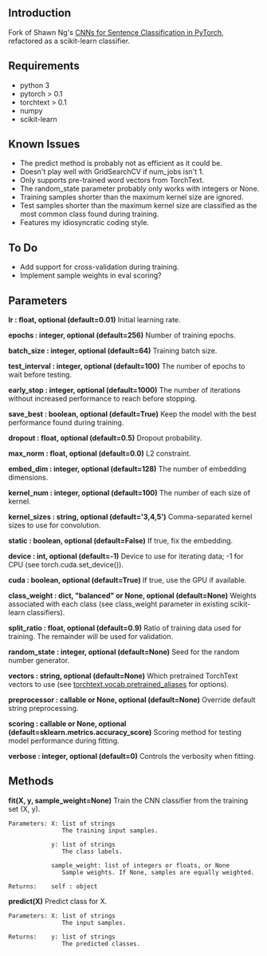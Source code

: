 ## Introduction
Fork of Shawn Ng's [CNNs for Sentence Classification in PyTorch](https://github.com/Shawn1993/cnn-text-classification-pytorch), refactored as a scikit-learn classifier.

## Requirements
* python 3
* pytorch > 0.1
* torchtext > 0.1
* numpy
* scikit-learn

## Known Issues
* The predict method is probably not as efficient as it could be.
* Doesn't play well with GridSearchCV if num_jobs isn't 1.
* Only supports pre-trained word vectors from TorchText.
* The random_state parameter probably only works with integers or None.
* Training samples shorter than the maximum kernel size are ignored.
* Test samples shorter than the maximum kernel size are classified as the most common class found during training.
* Features my idiosyncratic coding style.

## To Do
* Add support for cross-validation during training.
* Implement sample weights in eval scoring?

## Parameters
**lr : float, optional (default=0.01)**
  Initial learning rate.

**epochs : integer, optional (default=256)**
  Number of training epochs.

**batch_size : integer, optional (default=64)**
  Training batch size.

**test_interval : integer, optional (default=100)**
  The number of epochs to wait before testing.

**early_stop : integer, optional (default=1000)**
  The number of iterations without increased performance to reach before stopping.

**save_best : boolean, optional (default=True)**
  Keep the model with the best performance found during training.

**dropout : float, optional (default=0.5)**
  Dropout probability.

**max_norm : float, optional (default=0.0)**
  L2 constraint.

**embed_dim : integer, optional (default=128)**
  The number of embedding dimensions.

**kernel_num : integer, optional (default=100)**
  The number of each size of kernel.

**kernel_sizes : string, optional (default='3,4,5')**
  Comma-separated kernel sizes to use for convolution.

**static : boolean, optional (default=False)**
  If true, fix the embedding.

**device : int, optional (default=-1)**
  Device to use for iterating data; -1 for CPU (see torch.cuda.set_device()).

**cuda : boolean, optional (default=True)**
  If true, use the GPU if available.

**class_weight : dict, "balanced" or None, optional (default=None)**
  Weights associated with each class (see class_weight parameter in existing scikit-learn classifiers).

**split_ratio : float, optional (default=0.9)**
  Ratio of training data used for training. The remainder will be used for validation.

**random_state : integer, optional (default=None)**
  Seed for the random number generator.

**vectors : string, optional (default=None)**
  Which pretrained TorchText vectors to use (see [torchtext.vocab.pretrained_aliases](https://torchtext.readthedocs.io/en/latest/vocab.html#pretrained-aliases) for options).

**preprocessor : callable or None, optional (default=None)**
  Override default string preprocessing.

**scoring : callable or None, optional (default=sklearn.metrics.accuracy_score)**
  Scoring method for testing model performance during fitting.

**verbose : integer, optional (default=0)**
  Controls the verbosity when fitting.

## Methods
**fit(X, y, sample_weight=None)**
Train the CNN classifier from the training set (X, y).
```
Parameters: X: list of strings
               The training input samples.

            y: list of strings
               The class labels.

            sample_weight: list of integers or floats, or None
               Sample weights. If None, samples are equally weighted.

Returns:    self : object
```

**predict(X)**
Predict class for X.
```
Parameters: X: list of strings
               The input samples.

Returns:    y: list of strings
               The predicted classes.
```
